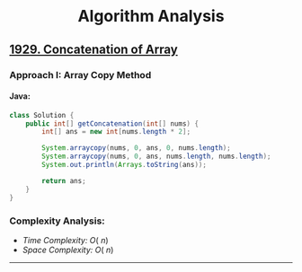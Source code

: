 <br>
<h1 align="center">Algorithm Analysis</h1>

## [1929. Concatenation of Array](https://leetcode.com/problems/concatenation-of-array/)

### Approach I: Array Copy Method

#### Java:
```java
class Solution {
    public int[] getConcatenation(int[] nums) {
        int[] ans = new int[nums.length * 2];

        System.arraycopy(nums, 0, ans, 0, nums.length);
        System.arraycopy(nums, 0, ans, nums.length, nums.length);
        System.out.println(Arrays.toString(ans));

        return ans;
    }
}
```

[//]: # (#### Go:)

[//]: # (```go)

[//]: # (func solution&#40;&#41; {)

[//]: # ()
[//]: # (})

[//]: # (```)

### Complexity Analysis:

- *Time Complexity:* $O(\ n)$
- *Space Complexity:* $O(\ n)$


---